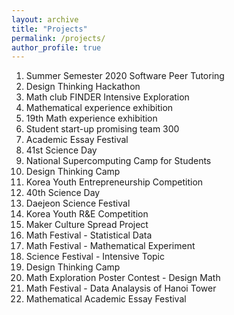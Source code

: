 ```yaml
---
layout: archive
title: "Projects"
permalink: /projects/
author_profile: true
---
```


1. Summer Semester 2020 Software Peer Tutoring
2. Design Thinking Hackathon
3. Math club FINDER Intensive Exploration
4. Mathematical experience exhibition
5. 19th Math experience exhibition
6. Student start-up promising team 300
7. Academic Essay Festival
8. 41st Science Day
9. National Supercomputing Camp for Students
10. Design Thinking Camp
11. Korea Youth Entrepreneurship Competition
12. 40th Science Day
13. Daejeon Science Festival
14. Korea Youth R&E Competition
15. Maker Culture Spread Project
16. Math Festival - Statistical Data
17. Math Festival - Mathematical Experiment
18. Science Festival - Intensive Topic
19. Design Thinking Camp
20. Math Exploration Poster Contest - Design Math
21. Math Festival - Data Analaysis of Hanoi Tower
22. Mathematical Academic Essay Festival



<!--
{% if author.googlescholar %}
  You can also find my articles on <u><a href="{{author.googlescholar}}">my Google Scholar profile</a>.</u>
{% endif %}

{% include base_path %}

{% for post in site.publications reversed %}
  {% include archive-single.html %}
{% endfor %}
-->
